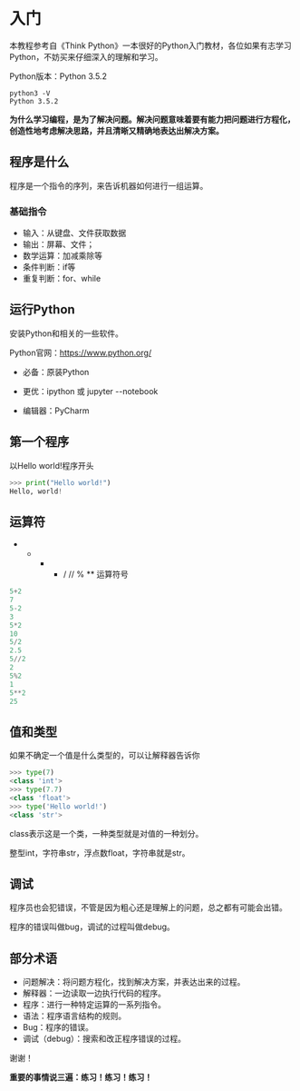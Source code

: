 # 入门

本教程参考自《Think Python》一本很好的Python入门教材，各位如果有志学习Python，不妨买来仔细深入的理解和学习。

Python版本：Python 3.5.2

```shell
python3 -V
Python 3.5.2
```

**为什么学习编程，是为了解决问题。解决问题意味着要有能力把问题进行方程化，创造性地考虑解决思路，并且清晰又精确地表达出解决方案。**



## 程序是什么

程序是一个指令的序列，来告诉机器如何进行一组运算。

### 基础指令

- 输入：从键盘、文件获取数据
- 输出：屏幕、文件；
- 数学运算：加减乘除等
- 条件判断：if等
- 重复判断：for、while



## 运行Python

安装Python和相关的一些软件。

Python官网：https://www.python.org/

* 必备：原装Python

* 更优：ipython 或 jupyter --notebook
* 编辑器：PyCharm



## 第一个程序

以Hello world!程序开头

```python
>>> print("Hello world!")
Hello, world!
```



## 运算符

 - + - * / // % ** 运算符号

```python
5+2
7
5-2
3
5*2
10
5/2
2.5
5//2
2
5%2
1
5**2
25
```



## 值和类型

如果不确定一个值是什么类型的，可以让解释器告诉你

```python
>>> type(7)
<class 'int'>
>>> type(7.7)
<class 'float'>
>>> type('Hello world!')
<class 'str'>
```

class表示这是一个类，一种类型就是对值的一种划分。

整型int，字符串str，浮点数float，字符串就是str。



## 调试

程序员也会犯错误，不管是因为粗心还是理解上的问题，总之都有可能会出错。

程序的错误叫做bug，调试的过程叫做debug。



## 部分术语

- 问题解决：将问题方程化，找到解决方案，并表达出来的过程。
- 解释器：一边读取一边执行代码的程序。
- 程序：进行一种特定运算的一系列指令。
- 语法：程序语言结构的规则。
- Bug：程序的错误。
- 调试（debug）：搜索和改正程序错误的过程。



谢谢！



**重要的事情说三遍：练习！练习！练习！**

